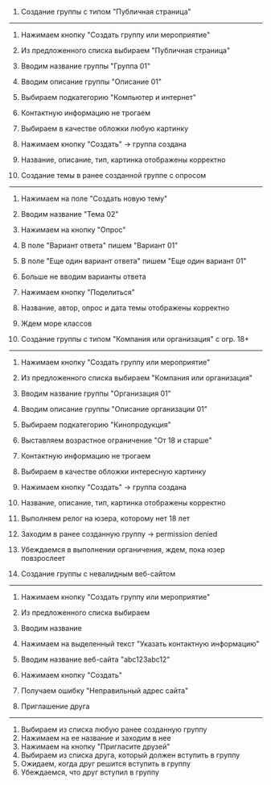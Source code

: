 1. Создание группы с типом "Публичная страница"
-------------------------------------------------------------------------
1. Нажимаем кнопку "Создать группу или мероприятие"
2. Из предложенного списка выбираем "Публичная страница"
3. Вводим название группы "Группа 01"
4. Вводим описание группы "Описание 01"
5. Выбираем подкатегорию "Компьютер и интернет"
6. Контактную информацию не трогаем
7. Выбираем в качестве обложки любую картинку
8. Нажимаем кнопку "Создать" -> группа создана
9. Название, описание, тип, картинка отображены корректно


3. Создание темы в ранее созданной группе с опросом
-------------------------------------------------------------------------
1. Нажимаем на поле "Создать новую тему"
2. Вводим название "Тема 02"
3. Нажимаем на кнопку "Опрос"
4. В поле "Вариант ответа" пишем "Вариант 01"
5. В поле "Еще один вариант ответа" пишем "Еще один вариант 01"
6. Больше не вводим варианты ответа
7. Нажимаем кнопку "Поделиться"
8. Название, автор, опрос и дата темы отображены корректно
9. Ждем море классов


4. Создание группы с типом "Компания или организация" с огр. 18+
-------------------------------------------------------------------------
1. Нажимаем кнопку "Создать группу или мероприятие"
2. Из предложенного списка выбираем "Компания или организация"
3. Вводим название группы "Организация 01"
4. Вводим описание группы "Описание организации 01"
5. Выбираем подкатегорию "Кинопродукция"
6. Выставляем возрастное ограничение "От 18 и старше"
7. Контактную информацию не трогаем
8. Выбираем в качестве обложки интересную картинку
9. Нажимаем кнопку "Создать" -> группа создана
10. Название, описание, тип, картинка отображены корректно
11. Выполняем релог на юзера, которому нет 18 лет
12. Заходим в ранее созданную группу -> permission denied
13. Убеждаемся в выполнении органичения, ждем, пока юзер повзрослеет


10. Создание группы с невалидным веб-сайтом
-------------------------------------------------------------------------
1. Нажимаем кнопку "Создать группу или мероприятие"
2. Из предложенного списка выбираем <any group type>
3. Вводим название <any group name>
4. Нажимаем на выделенный текст "Указать контактную информацию"
5. Вводим название веб-сайта "abc123abc12"
6. Нажимаем кнопку "Создать"
7. Получаем ошибку "Неправильный адрес сайта"


12. Приглашение друга
-------------------------------------------------------------------------
1. Выбираем из списка любую ранее созданную группу
2. Нажимаем на ее название и заходим в нее
3. Нажимаем на кнопку "Пригласите друзей"
4. Выбираем из списка друга, который должен вступить в группу
5. Ожидаем, когда друг решится вступить в группу
6. Убеждаемся, что друг вступил в группу

